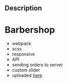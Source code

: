 ## Description
# Barbershop
- webpack
- scss
- responsive
- API
- sending orders to server
- custom slider
- uploaded <a href="https://barbershop-chik.vercel.app" target="_blank">here<a>
